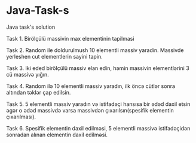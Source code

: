 # Java-Task-s
Java task's solution

Task 1. Birölçülü massivin max elementinin tapilmasi

Task 2. Random ile doldurulmush 10 elementli massiv yaradin. Massivde yerleshen cut elementlerin sayini tapin.

Task 3. Iki eded birölçülü massiv elan edin, həmin massivin elementlərini 3 cü massivə yığın.

Task 4. Random ilə 10 elementli massiv yaradın, ilk öncə cütlər sonra altından təklər çap edilsin.

Task 5. 5 elementli massiv yaradın və istifadəçi hansısa bir ədəd daxil etsin əgər o ədəd massivdə varsa massivdən çıxarılsın(spesifik elementin çıxarılması).

Task 6. Spesifik elementin daxil edilməsi, 5 elementli massivə istifadəçidən sonradan alınan elementin daxil edilməsi.
